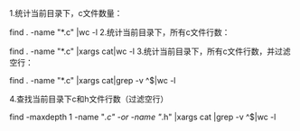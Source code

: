 1.统计当前目录下，c文件数量：

find . -name "*.c" |wc -l
2.统计当前目录下，所有c文件行数：

find . -name "*.c" |xargs cat|wc -l
3.统计当前目录下，所有c文件行数，并过滤空行：

find . -name "*.c" |xargs cat|grep -v ^$|wc -l

4.查找当前目录下c和h文件行数（过滤空行）

find -maxdepth 1 -name "*.c" -or -name "*.h" |xargs cat |grep -v ^$|wc -l

